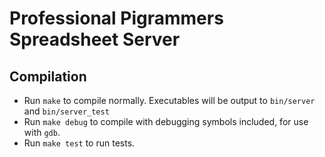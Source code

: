 # Professional Pigrammers Spreadsheet Server

## Compilation

- Run `make` to compile normally. Executables will be output to `bin/server` and `bin/server_test`
- Run `make debug` to compile with debugging symbols included, for use with `gdb`.
- Run `make test` to run tests.